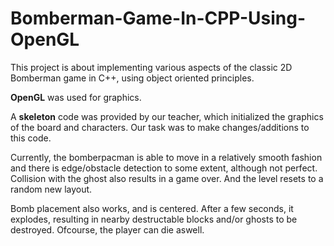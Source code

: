 # Bomberman-Game-In-CPP-Using-OpenGL
This project is about implementing various aspects of the classic 2D Bomberman game in C++, using object oriented principles.

**OpenGL** was used for graphics.

A **skeleton** code was provided by our teacher, which initialized the graphics of the board and characters. Our task was to make changes/additions to this code.

Currently, the bomberpacman is able to move in a relatively smooth fashion and there is edge/obstacle detection to some extent, although not perfect. Collision with the ghost also results in a game over. And the level resets to a random new layout. 

Bomb placement also works, and is centered. After a few seconds, it explodes, resulting in nearby destructable blocks and/or ghosts to be destroyed. Ofcourse, the player can die aswell.

